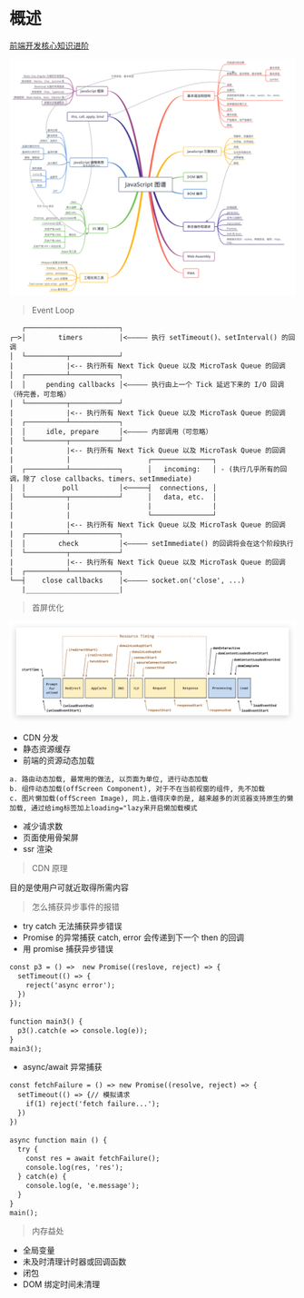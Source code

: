 # 概述

[前端开发核心知识进阶](https://gitbook.cn/gitchat/column/5c91c813968b1d64b1e08fde/topic/5c99bd37ccb24267c1d01ac7)

![知识图谱](../imgs/jsMap.png)

> Event Loop

```
   ┌───────────────────────┐
┌─>│        timers         │<————— 执行 setTimeout()、setInterval() 的回调
│  └──────────┬────────────┘
|             |<-- 执行所有 Next Tick Queue 以及 MicroTask Queue 的回调
│  ┌──────────┴────────────┐
│  │     pending callbacks │<————— 执行由上一个 Tick 延迟下来的 I/O 回调（待完善，可忽略）
│  └──────────┬────────────┘
|             |<-- 执行所有 Next Tick Queue 以及 MicroTask Queue 的回调
│  ┌──────────┴────────────┐
│  │     idle, prepare     │<————— 内部调用（可忽略）
│  └──────────┬────────────┘
|             |<-- 执行所有 Next Tick Queue 以及 MicroTask Queue 的回调
|             |                   ┌───────────────┐
│  ┌──────────┴────────────┐      │   incoming:   │ - (执行几乎所有的回调，除了 close callbacks、timers、setImmediate)
│  │         poll          │<─────┤  connections, │
│  └──────────┬────────────┘      │   data, etc.  │
│             |                   |               |
|             |                   └───────────────┘
|             |<-- 执行所有 Next Tick Queue 以及 MicroTask Queue 的回调
|  ┌──────────┴────────────┐
│  │        check          │<————— setImmediate() 的回调将会在这个阶段执行
│  └──────────┬────────────┘
|             |<-- 执行所有 Next Tick Queue 以及 MicroTask Queue 的回调
│  ┌──────────┴────────────┐
└──┤    close callbacks    │<————— socket.on('close', ...)
   |_______________________|
```

> 首屏优化

![performance](../imgs/performance.jpg)

- CDN 分发
- 静态资源缓存
- 前端的资源动态加载

```
a. 路由动态加载, 最常用的做法, 以页面为单位, 进行动态加载
b. 组件动态加载(offScreen Component), 对于不在当前视窗的组件, 先不加载
c. 图片懒加载(offScreen Image), 同上.值得庆幸的是, 越来越多的浏览器支持原生的懒加载, 通过给img标签加上loading="lazy来开启懒加载模式
```

- 减少请求数
- 页面使用骨架屏
- ssr 渲染

> CDN 原理

目的是使用户可就近取得所需内容

> 怎么捕获异步事件的报错

- try catch 无法捕获异步错误
- Promise 的异常捕获 catch, error 会传递到下一个 then 的回调
- 用 promise 捕获异步错误

```
const p3 = () =>  new Promise((reslove, reject) => {
  setTimeout(() => {
    reject('async error');
  })
});

function main3() {
  p3().catch(e => console.log(e));
}
main3();
```

- async/await 异常捕获

```
const fetchFailure = () => new Promise((resolve, reject) => {
  setTimeout(() => {// 模拟请求
    if(1) reject('fetch failure...');
  })
})

async function main () {
  try {
    const res = await fetchFailure();
    console.log(res, 'res');
  } catch(e) {
    console.log(e, 'e.message');
  }
}
main();

```

> 内存益处

- 全局变量
- 未及时清理计时器或回调函数
- 闭包
- DOM 绑定时间未清理
